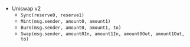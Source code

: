 - Uniswap v2
  - `Sync(reserve0, reserve1)`
  - `Mint(msg.sender, amount0, amount1)`
  - `Burn(msg.sender, amount0, amount1, to)`
  - `Swap(msg.sender, amount0In, amount1In, amount0Out, amount1Out, to)`